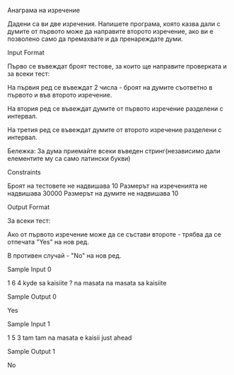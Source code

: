 Анаграма на изречение

Дадени са ви две изречения. Напишете програма, която казва дали с думите от първото може да направите второто изречение, ако ви е позволено само да премахвате и да пренареждате думи.

Input Format

Първо се въвеждат броят тестове, за които ще направите проверката и за всеки тест:

На първия ред се въвеждат 2 числа - броят на думите съответно в първото и във второто изречение.

На втория ред се въвеждат думите от първото изречение разделени с интервал.

На третия ред се въвеждат думите от второто изречение разделени с интервал.

Бележка: За дума приемайте всеки въведен стринг(независимо дали елементите му са само латински букви)

Constraints

Броят на тестовете не надвишава 10
Размерът на изреченията не надвишава 30000
Размерът на думите не надвишава 10

Output Format

За всеки тест:

Ако от първото изречение може да се състави второте - трябва да се отпечата "Yes" на нов ред.

В противен случай - "No" на нов ред.

Sample Input 0

1
6 4
kyde sa kaisiite ? na masata
na masata sa kaisiite

Sample Output 0

Yes

Sample Input 1

1
5 3
tam tam na masata e
kaisii just ahead

Sample Output 1

No

